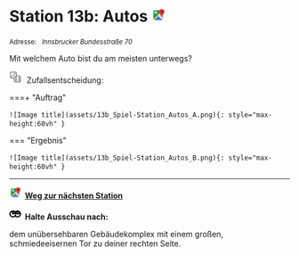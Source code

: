 # Station 13b: Autos  <a href="https://www.google.com/maps/dir/?api=1&travelmode=walking&destination=47.8020335,13.0185105"><img src="https://github.com/kipppunkte/kipppunkte/raw/gh-pages/assets/google-maps.svg" width="24" height="24"></a>

<small>Adresse:<em style="margin-left: 10px">Innsbrucker Bundesstraße 70</em></small>



Mit welchem Auto bist du am meisten unterwegs?
<div class="md-button dice-pic"><img  src="https://github.com/kipppunkte/kipppunkte/raw/gh-pages/assets/rolling-dices.svg" style="height: 1.6em;margin-right :5px;background:white">  Zufallsentscheidung:<span class="dice-resp"/></div>

===+ "Auftrag" 

    ![Image title](assets/13b_Spiel-Station_Autos_A.png){: style="max-height:60vh" }

=== "Ergebnis"

    ![Image title](assets/13b_Spiel-Station_Autos_B.png){: style="max-height:60vh" }





____

<a href="https://www.google.com/maps/dir/?api=1&travelmode=walking&destination=47.8025001,13.0176721"><img src="https://github.com/kipppunkte/kipppunkte/raw/gh-pages/assets/google-maps.svg" style="height: 1.5em;margin-right: 0.5em"></a>**[Weg zur nächsten Station](https://www.google.com/maps/dir/?api=1&travelmode=walking&destination=47.8025001,13.0176721)**



<img src="https://github.com/kipppunkte/kipppunkte/raw/gh-pages/assets/eyes.svg" style="height: 1.5em;background: white;margin-right: 0.5em">**Halte Ausschau nach:**

dem unübersehbaren Gebäudekomplex mit einem großen, schmiedeeisernen Tor zu deiner rechten Seite.